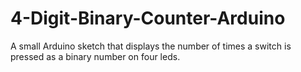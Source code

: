 # 4-Digit-Binary-Counter-Arduino
A small Arduino sketch that displays the number of times a switch is pressed as a binary number on four leds.
